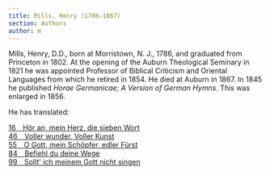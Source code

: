 ```yaml
---
title: Mills, Henry (1786–1867)
section: Authors
author: m
---
```


Mills, Henry, D.D., born at Morristown, N. J., 1786, and graduated from Princeton in 1802. At the opening of the Auburn Theological Seminary in 1821 he was appointed Professor of Biblical Criticism and Oriental Languages from which he retired in 1854. He died at Auburn in 1867. In 1845 he published *Horae Germanicae; A Version of German Hymns*. This was enlarged in 1856.

He has translated: 

[16&emsp;Hör an, mein Herz, die sieben Wort](/hymns/016)  
[46&emsp;Voller wunder, Voller Kunst](/hymns/046)  
[55 O Gott, mein Schöpfer, edler Fürst](/hymns/055)  
[84&emsp;Befiehl du deine Wege](/hymns/084)  
[99 Sollt' ich meinem Gott nicht singen](/hymns/099)  

